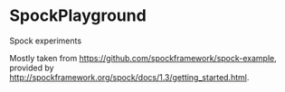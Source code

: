 # SpockPlayground
Spock experiments

Mostly taken from https://github.com/spockframework/spock-example, provided by http://spockframework.org/spock/docs/1.3/getting_started.html.